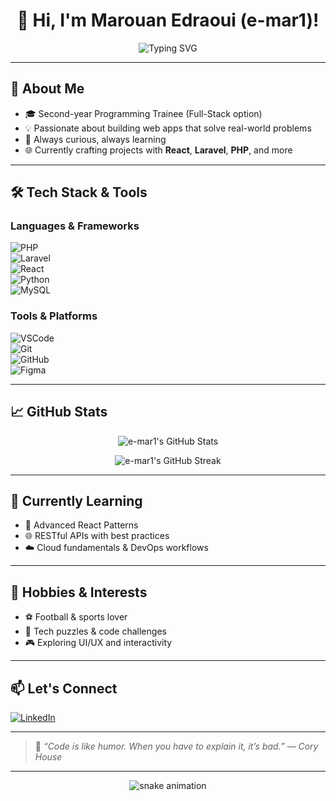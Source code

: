 <h1 align="center">👋 Hi, I'm Marouan Edraoui (e-mar1)!</h1>

<p align="center">
  <img src="https://readme-typing-svg.herokuapp.com?font=Fira+Code&duration=3000&pause=1000&color=F975B4&center=true&vCenter=true&width=435&lines=Full+Stack+Developer;Lifelong+Learner;Creative+Problem+Solver" alt="Typing SVG" />
</p>

---

## 🚀 About Me

- 🎓 Second-year Programming Trainee (Full-Stack option)  
- 💡 Passionate about building web apps that solve real-world problems  
- 🧠 Always curious, always learning  
- 🌐 Currently crafting projects with **React**, **Laravel**, **PHP**, and more  

---

## 🛠️ Tech Stack & Tools

### Languages & Frameworks  
![PHP](https://img.shields.io/badge/-PHP-777BB4?style=flat&logo=php&logoColor=white)  
![Laravel](https://img.shields.io/badge/-Laravel-E34F26?style=flat&logo=laravel&logoColor=white)  
![React](https://img.shields.io/badge/-React-61DAFB?style=flat&logo=react&logoColor=white)  
![Python](https://img.shields.io/badge/-Python-3776AB?style=flat&logo=python&logoColor=white)  
![MySQL](https://img.shields.io/badge/-MySQL-4479A1?style=flat&logo=mysql&logoColor=white)

### Tools & Platforms  
![VSCode](https://img.shields.io/badge/-VSCode-007ACC?style=flat&logo=visual-studio-code&logoColor=white)  
![Git](https://img.shields.io/badge/-Git-F05032?style=flat&logo=git&logoColor=white)  
![GitHub](https://img.shields.io/badge/-GitHub-181717?style=flat&logo=github&logoColor=white)  
![Figma](https://img.shields.io/badge/-Figma-F24E1E?style=flat&logo=figma&logoColor=white)

---

## 📈 GitHub Stats

<p align="center">
  <img src="https://github-readme-stats.vercel.app/api?username=e-mar1&show_icons=true&theme=radical&hide_border=true" alt="e-mar1's GitHub Stats" />
</p>

<p align="center">
  <img src="https://github-readme-streak-stats.herokuapp.com/?user=e-mar1&theme=radical&hide_border=true" alt="e-mar1's GitHub Streak" />
</p>

---

## 🌱 Currently Learning

- 🔧 Advanced React Patterns  
- 🌐 RESTful APIs with best practices  
- ☁️ Cloud fundamentals & DevOps workflows

---

## 💬 Hobbies & Interests

- ⚽ Football & sports lover  
- 🧩 Tech puzzles & code challenges  
- 🎮 Exploring UI/UX and interactivity

---

## 📫 Let's Connect

[![LinkedIn](https://img.shields.io/badge/-LinkedIn-blue?style=for-the-badge&logo=linkedin&logoColor=white)](https://ma.linkedin.com/in/marouan-edraoui-623b3b329)

---

> 💬 *“Code is like humor. When you have to explain it, it’s bad.” — Cory House*

---

<p align="center">
  <img src="https://raw.githubusercontent.com/e-mar1/e-mar1/output/github-contribution-grid-snake.svg" alt="snake animation" />
</p>
